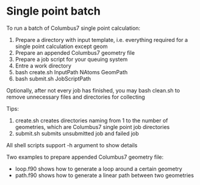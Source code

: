 # Single point batch

To run a batch of Columbus7 single point calculation:
1. Prepare a directory with input template, i.e. everything required for a single point calculation except geom
2. Prepare an appended Columbus7 geometry file
3. Prepare a job script for your queuing system
4. Entre a work directory
5. bash create.sh InputPath NAtoms GeomPath
6. bash submit.sh JobScriptPath

Optionally, after not every job has finished, you may bash clean.sh to remove unnecessary files and directories for collecting

Tips:
1. create.sh creates directories naming from 1 to the number of geometries, which are Columbus7 single point job directories
2. submit.sh submits unsubmitted job and failed job

All shell scripts support -h argument to show details

Two examples to prepare appended Columbus7 geometry file: 
* loop.f90 shows how to generate a loop around a certain geometry
* path.f90 shows how to generate a linear path between two geometries
